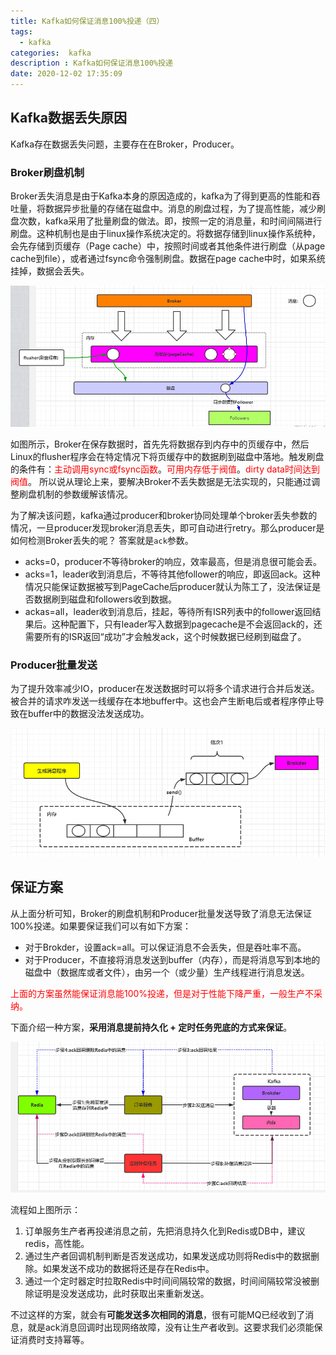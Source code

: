 ```yaml
---
title: Kafka如何保证消息100%投递（四）
tags:
  - kafka
categories:  kafka
description : Kafka如何保证消息100%投递
date: 2020-12-02 17:35:09
---
```

<!--more-->

## Kafka数据丢失原因

Kafka存在数据丢失问题，主要存在在Broker，Producer。

### Broker刷盘机制

Broker丢失消息是由于Kafka本身的原因造成的，kafka为了得到更高的性能和吞吐量，将数据异步批量的存储在磁盘中。消息的刷盘过程，为了提高性能，减少刷盘次数，kafka采用了批量刷盘的做法。即，按照一定的消息量，和时间间隔进行刷盘。这种机制也是由于linux操作系统决定的。将数据存储到linux操作系统种，会先存储到页缓存（Page cache）中，按照时间或者其他条件进行刷盘（从page cache到file），或者通过fsync命令强制刷盘。数据在page cache中时，如果系统挂掉，数据会丢失。

![Broker在linux服务器上高速读写以及同步到Replica](kafka-messge-complete/1.png)

如图所示，Broker在保存数据时，首先先将数据存到内存中的页缓存中，然后Linux的flusher程序会在特定情况下将页缓存中的数据刷到磁盘中落地。触发刷盘的条件有：<font color=red>主动调用sync或fsync函数</font>。<font color=red>可用内存低于阀值</font>。<font color=red>dirty data时间达到阀值</font>。 所以说从理论上来，要解决Broker不丢失数据是无法实现的，只能通过调整刷盘机制的参数缓解该情况。

为了解决该问题，kafka通过producer和broker协同处理单个broker丢失参数的情况，一旦producer发现broker消息丢失，即可自动进行retry。那么producer是如何检测Broker丢失的呢？ 答案就是`ack`参数。

- acks=0，producer不等待broker的响应，效率最高，但是消息很可能会丢。
- acks=1，leader收到消息后，不等待其他follower的响应，即返回ack。这种情况只能保证数据被写到PageCache后producer就认为陈工了，没法保证是否数据刷到磁盘和followers收到数据。
- ackas=all，leader收到消息后，挂起，等待所有ISR列表中的follower返回结果后。这种配置下，只有leader写入数据到pagecache是不会返回ack的，还需要所有的ISR返回“成功”才会触发ack，这个时候数据已经刷到磁盘了。

### Producer批量发送

为了提升效率减少IO，producer在发送数据时可以将多个请求进行合并后发送。被合并的请求咋发送一线缓存在本地buffer中。这也会产生断电后或者程序停止导致在buffer中的数据没法发送成功。

![producer发送数据到Broker](kafka-messge-complete/2.png)

## 保证方案

从上面分析可知，Broker的刷盘机制和Producer批量发送导致了消息无法保证100%投递。如果要保证我们可以有如下方案：

- 对于Brokder，设置ack=all。可以保证消息不会丢失，但是吞吐率不高。
- 对于Producer，不直接将消息发送到buffer（内存），而是将消息写到本地的磁盘中（数据库或者文件），由另一个（或少量）生产线程进行消息发送。

<font color=red>上面的方案虽然能保证消息能100%投递，但是对于性能下降严重，一般生产不采纳。</font>

下面介绍一种方案，**采用消息提前持久化 + 定时任务兜底的方式来保证**。

![](kafka-messge-complete/3.png)

流程如上图所示：

1. 订单服务生产者再投递消息之前，先把消息持久化到Redis或DB中，建议redis，高性能。
2. 通过生产者回调机制判断是否发送成功，如果发送成功则将Redis中的数据删除。如果发送不成功的数据将还是存在Redis中。
3. 通过一个定时器定时拉取Redis中时间间隔较常的数据，时间间隔较常没被删除证明是没发送成功，此时获取出来重新发送。

不过这样的方案，就会有**可能发送多次相同的消息**，很有可能MQ已经收到了消息，就是ack消息回调时出现网络故障，没有让生产者收到。这要求我们必须能保证消费时支持幂等。